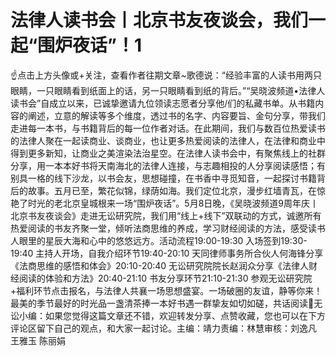 # 法律人读书会丨北京书友夜谈会，我们一起“围炉夜话”！1

☝点击上方头像或+关注，查看作者往期文章~歌德说：“经验丰富的人读书用两只眼睛，一只眼睛看到纸面上的话，另一只眼睛看到纸的背后。”“吴晓波频道•法律人读书会”自成立以来，已诚挚邀请九位领读志愿者分享他/们的私藏书单。从书籍内容的阐述，立意的解读等多个维度，透过书的名字、内容要旨、金句分享，带我们走进每一本书，与书籍背后的每一位作者对话。在此期间，我们与数百位热爱读书的法律人聚在一起读商业、谈商业，也让更多热爱阅读的法律人，在法律和商业中得到更多新知，让商业之美渲染法治星空。在法律人读书会中，有聚焦线上的社群分享，用一本本好书将天南海北的法律人连接，与志趣相投的人分享阅读感悟；有别具一格的线下沙龙，以书会友，思想碰撞，在书香中寻觅知音，一起探讨书籍背后的故事。五月已至，繁花似锦，绿荫如海。我们定位北京，漫步红墙青瓦，在惊艳了时光的老北京皇城根来一场“围炉夜话”。5月8日晚，《吴晓波频道9周年庆丨北京书友夜谈会》走进无讼研究院，我们用“线上+线下”双联动的方式，诚邀所有热爱阅读的书友齐聚一堂，倾听法商思维的养成，学习财经阅读的方法，感受读书人眼里的星辰大海和心中的悠悠远方。活动流程19:00-19:30   入场签到19:30-19:40   主持人开场，自我介绍环节19:40-20:10   天同律师事务所合伙人何海锋分享《法商思维的感悟和体会》20:10-20:40   无讼研究院院长赵润众分享《法律人财经阅读的体验和方法》20:40-21:10   书友分享环节21:10-21:30   参观无讼研究院+福利环节点击报名，与法律人共襄一场思想盛宴。一场破圈的友谊，静等你来！最美的季节最好的时光品一盏清茶捧一本好书遇一群挚友如切如磋，共话阅读📃无讼小编：如果您觉得这篇文章还不错，欢迎转发分享、点赞收藏，您也可以在下方评论区留下自己的观点，和大家一起讨论。主编：靖力责编：林慧审核：刘逸凡 王雅玉 陈丽娟

